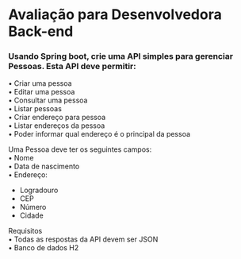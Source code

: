 # Avaliação para Desenvolvedora Back-end

### Usando Spring boot, crie uma API simples para gerenciar Pessoas. Esta API deve permitir:
•	Criar uma pessoa  
•	Editar uma pessoa  
•	Consultar uma pessoa  
•	Listar pessoas  
•	Criar endereço para pessoa  
•	Listar endereços da pessoa  
•	Poder informar qual endereço é o principal da pessoa

Uma Pessoa deve ter os seguintes campos:  
•	Nome  
•	Data de nascimento  
•	Endereço:
*	Logradouro
*	CEP
*	Número
*	Cidade

Requisitos  
•	Todas as respostas da API devem ser JSON  
•	Banco de dados H2  
